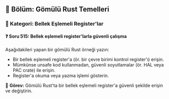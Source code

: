 ## 📘 Bölüm: Gömülü Rust Temelleri  
### 🔹 Kategori: Bellek Eşlemeli Register'lar  
#### ❓ Soru 515: Bellek eşlemeli register'larla güvenli çalışma

Aşağıdakileri yapan bir gömülü Rust örneği yazın:

- Bir bellek eşlemeli register'a (ör. bir çevre birimi kontrol register'ı) erişin.
- Mümkünse unsafe kod kullanmadan, güvenli soyutlamalar (ör. HAL veya PAC crate) ile erişin.
- Register'a okuma veya yazma işlemi gösterin.

🔧 **Görev:** Gömülü Rust'ta bir bellek eşlemeli register'a güvenli şekilde erişin ve değiştirin.
